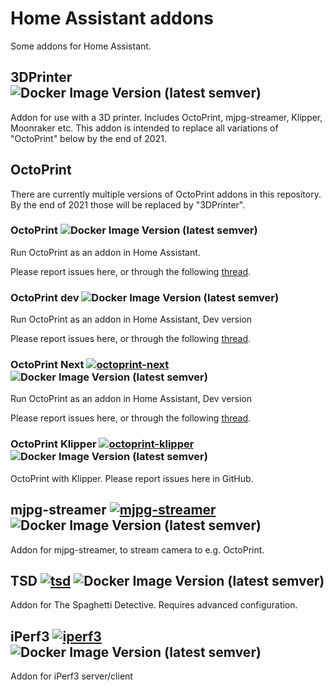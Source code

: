 # Home Assistant addons

Some addons for Home Assistant.

## 3DPrinter ![Docker Image Version (latest semver)](https://img.shields.io/docker/v/fredrikbaberg/addon-3dprinter-amd64?sort=semver)

Addon for use with a 3D printer. Includes OctoPrint, mjpg-streamer, Klipper, Moonraker etc.
This addon is intended to replace all variations of "OctoPrint" below by the end of 2021.


## OctoPrint

There are currently multiple versions of OctoPrint addons in this repository. By the end of 2021 those will be replaced by "3DPrinter".

### OctoPrint ![Docker Image Version (latest semver)](https://img.shields.io/docker/v/fredrikbaberg/octoprint-amd64-image?sort=semver)

Run OctoPrint as an addon in Home Assistant.

Please report issues here, or through the following [thread](https://community.home-assistant.io/t/repository-octoprint/22883).


### OctoPrint dev ![Docker Image Version (latest semver)](https://img.shields.io/docker/v/fredrikbaberg/octoprint-dev-amd64-image?sort=semver)

Run OctoPrint as an addon in Home Assistant, Dev version

Please report issues here, or through the following [thread](https://community.home-assistant.io/t/repository-octoprint/22883).

### OctoPrint Next [![octoprint-next](https://github.com/fredrikbaberg/hassio-addons/actions/workflows/release-octoprint-next.yml/badge.svg)](https://github.com/fredrikbaberg/hassio-addons/actions/workflows/release-octoprint-next.yml) ![Docker Image Version (latest semver)](https://img.shields.io/docker/v/fredrikbaberg/addon-octoprint-next-amd64?sort=semver)

Run OctoPrint as an addon in Home Assistant, Dev version

Please report issues here, or through the following [thread](https://community.home-assistant.io/t/repository-octoprint/22883).

### OctoPrint Klipper [![octoprint-klipper](https://github.com/fredrikbaberg/hassio-addons/actions/workflows/octoprint-klipper.yml/badge.svg)](https://github.com/fredrikbaberg/hassio-addons/actions/workflows/octoprint-klipper.yml) ![Docker Image Version (latest semver)](https://img.shields.io/docker/v/fredrikbaberg/addon-octoprint-klipper-amd64?sort=semver)

OctoPrint with Klipper. Please report issues here in GitHub.

## mjpg-streamer [![mjpg-streamer](https://github.com/fredrikbaberg/hassio-addons/actions/workflows/release-mjpg-streamer.yml/badge.svg)](https://github.com/fredrikbaberg/hassio-addons/actions/workflows/release-mjpg-streamer.yml) ![Docker Image Version (latest semver)](https://img.shields.io/docker/v/fredrikbaberg/addon-mjpg-streamer-amd64?sort=semver)

Addon for mjpg-streamer, to stream camera to e.g. OctoPrint.

## TSD [![tsd](https://github.com/fredrikbaberg/hassio-addons/actions/workflows/release-tsd.yml/badge.svg)](https://github.com/fredrikbaberg/hassio-addons/actions/workflows/release-tsd.yml) ![Docker Image Version (latest semver)](https://img.shields.io/docker/v/fredrikbaberg/addon-tsd-amd64?sort=semver)

Addon for The Spaghetti Detective. Requires advanced configuration.

## iPerf3 [![iperf3](https://github.com/fredrikbaberg/hassio-addons/actions/workflows/release-iperf3.yml/badge.svg)](https://github.com/fredrikbaberg/hassio-addons/actions/workflows/release-iperf3.yml) ![Docker Image Version (latest semver)](https://img.shields.io/docker/v/fredrikbaberg/addon-iperf3-amd64?sort=semver)

Addon for iPerf3 server/client
